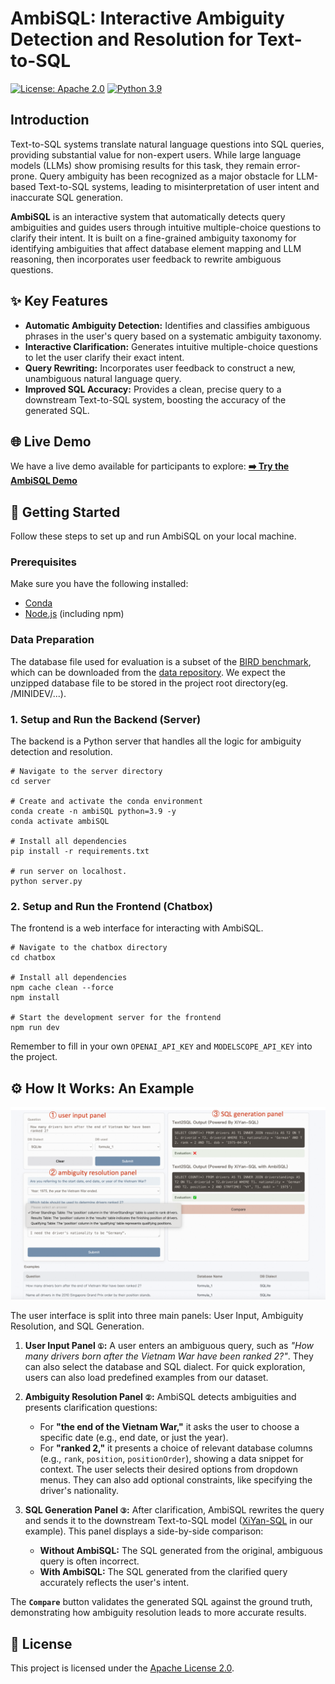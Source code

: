 # AmbiSQL: Interactive Ambiguity Detection and Resolution for Text-to-SQL

[![License: Apache 2.0](https://img.shields.io/badge/License-Apache_2.0-blue.svg)](https://opensource.org/licenses/Apache-2.0)
[![Python 3.9](https://img.shields.io/badge/python-3.9-blue.svg)](https://www.python.org/downloads/release/python-390/)

## Introduction
Text-to-SQL systems translate natural language questions into SQL queries, providing substantial value for non-expert users. While large language models (LLMs) show promising results for this task, they remain error-prone. Query ambiguity has been recognized as a major obstacle for LLM-based Text-to-SQL systems, leading to misinterpretation of user intent and inaccurate SQL generation. 

**AmbiSQL** is an interactive system that automatically detects query ambiguities and guides users through intuitive multiple-choice questions to clarify their intent. It is built on a fine-grained ambiguity taxonomy for identifying ambiguities that affect database element mapping and LLM reasoning, then incorporates user feedback to rewrite ambiguous questions.

## ✨ Key Features

*   **Automatic Ambiguity Detection:** Identifies and classifies ambiguous phrases in the user's query based on a systematic ambiguity taxonomy.
*   **Interactive Clarification:** Generates intuitive multiple-choice questions to let the user clarify their exact intent.
*   **Query Rewriting:** Incorporates user feedback to construct a new, unambiguous natural language query.
*   **Improved SQL Accuracy:** Provides a clean, precise query to a downstream Text-to-SQL system, boosting the accuracy of the generated SQL.

## 🌐 Live Demo

We have a live demo available for participants to explore: **[➡️ Try the AmbiSQL Demo](https://www.ambisql.tech)** 

## 🚀 Getting Started

Follow these steps to set up and run AmbiSQL on your local machine.

### Prerequisites

Make sure you have the following installed:
*   [Conda](https://docs.conda.io/en/latest/miniconda.html)
*   [Node.js](https://nodejs.org/) (including npm)
  
### Data Preparation
The database file used for evaluation is a subset of the [BIRD benchmark](https://bird-bench.github.io/), which can be downloaded from the [data repository](https://bird-bench.oss-cn-beijing.aliyuncs.com/minidev.zip). We expect the unzipped database file to be stored in the project root directory(eg. /MINIDEV/...).

### 1. Setup and Run the Backend (Server)

The backend is a Python server that handles all the logic for ambiguity detection and resolution.

```shell
# Navigate to the server directory
cd server

# Create and activate the conda environment
conda create -n ambiSQL python=3.9 -y
conda activate ambiSQL

# Install all dependencies
pip install -r requirements.txt

# run server on localhost.
python server.py
```

### 2. Setup and Run the Frontend (Chatbox)

The frontend is a web interface for interacting with AmbiSQL.

```shell
# Navigate to the chatbox directory
cd chatbox

# Install all dependencies
npm cache clean --force
npm install

# Start the development server for the frontend
npm run dev
```
Remember to fill in your own `OPENAI_API_KEY` and `MODELSCOPE_API_KEY` into the project.

## ⚙️ How It Works: An Example


<p align="center">
  <img src="figs/demo_ui.png" alt="AmbiSQL Demonstration">
</p>


The user interface is split into three main panels: User Input, Ambiguity Resolution, and SQL Generation.

1.  **User Input Panel `①`:**
    A user enters an ambiguous query, such as *"How many drivers born after the Vietnam War have been ranked 2?"*. They can also select the database and SQL dialect. For quick exploration, users can also load predefined examples from our dataset.

2.  **Ambiguity Resolution Panel `②`:**
    AmbiSQL detects ambiguities and presents clarification questions:
    *   For **"the end of the Vietnam War,"** it asks the user to choose a specific date (e.g., end date, or just the year).
    *   For **"ranked 2,"** it presents a choice of relevant database columns (e.g., `rank`, `position`, `positionOrder`), showing a data snippet for context.
    The user selects their desired options from dropdown menus. They can also add optional constraints, like specifying the driver's nationality.

3.  **SQL Generation Panel `③`:**
    After clarification, AmbiSQL rewrites the query and sends it to the downstream Text-to-SQL model ([XiYan-SQL](https://xgenerationlab-xiyan-qwen-instruct.ms.show/?) in our example). This panel displays a side-by-side comparison:
    *   **Without AmbiSQL:** The SQL generated from the original, ambiguous query is often incorrect.
    *   **With AmbiSQL:** The SQL generated from the clarified query accurately reflects the user's intent.

The **`Compare`** button validates the generated SQL against the ground truth, demonstrating how ambiguity resolution leads to more accurate results.

## 📜 License

This project is licensed under the [Apache License 2.0](LICENSE).